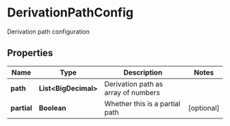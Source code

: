 

# DerivationPathConfig

Derivation path configuration

## Properties

| Name | Type | Description | Notes |
|------------ | ------------- | ------------- | -------------|
|**path** | **List&lt;BigDecimal&gt;** | Derivation path as array of numbers |  |
|**partial** | **Boolean** | Whether this is a partial path |  [optional] |




